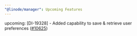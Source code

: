 ```yaml
---
"@linode/manager": Upcoming Features
---
```


upcoming: [DI-19328] - Added capability to save & retrieve user preferences ([#10625](https://github.com/linode/manager/pull/10625))

